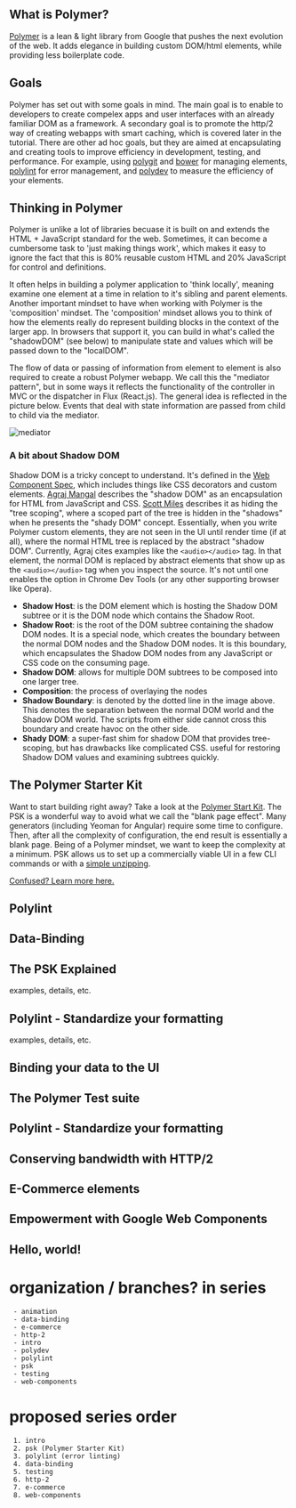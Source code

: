 ## What is Polymer?
[Polymer](https://www.polymer-project.org/1.0/) is a lean & light library from Google that pushes the next evolution of the web.
It adds elegance in building custom DOM/html elements, while providing less boilerplate code.
## Goals
Polymer has set out with some goals in mind.  The main goal is to enable to developers to create compelex apps and user interfaces
with an already familiar DOM as a framework.  A secondary goal is to promote the http/2 way of creating webapps with smart caching,
which is covered later in the tutorial.  There are other ad hoc goals, but they are aimed at encapsulating and creating tools to improve
efficiency in development, testing, and performance.  For example, using [polygit](https://github.com/PolymerLabs/polygit) and 
[bower](http://bower.io/) for managing elements, [polylint](https://github.com/PolymerLabs/polylint) 
for error management, and [polydev](https://github.com/PolymerLabs/polydev) to measure the efficiency of your elements.


## Thinking in Polymer
Polymer is unlike a lot of libraries becuase it is built on and extends the HTML + JavaScript standard for the web.  Sometimes, it can
become a cumbersome task to 'just making things work', which makes it easy to ignore the fact that this is 80% reusable custom HTML and
20% JavaScript for control and definitions.

It often helps in building a polymer application to 'think locally', meaning examine one element at a time in relation to it's sibling
and parent elements.  Another important mindset to have when working with Polymer is the 'composition' mindset.  The 'composition' mindset
allows you to think of how the elements really do represent building blocks in the context of the larger app.  In browsers that support
it, you can build in what's called the "shadowDOM" (see below) to manipulate state and values which will be passed down
to the "localDOM".

The flow of data or passing of information from element to element is also required to create a robust Polymer webapp.  We call this
the "mediator pattern", but in some ways it reflects the functionality of the controller in MVC or
the dispatcher in Flux (React.js).  The general idea is reflected in the picture below.  Events that deal with
state information are passed from child to child via the mediator.

![mediator](https://raw.githubusercontent.com/pluralsight/guides/master/images/mediator.png)

### A bit about Shadow DOM
Shadow DOM is a tricky concept to understand.  It's defined in the [Web Component Spec](https://www.w3.org/TR/2013/WD-components-intro-20130606/), which
includes things like CSS decorators and custom elements. [Agraj Mangal](http://code.tutsplus.com/tutorials/intro-to-shadow-dom--net-34966) 
describes the "shadow DOM" as an encapsulation for HTML from JavaScript and CSS.  [Scott Miles](https://www.polymer-project.org/1.0/articles/shadydom.html)
 describes it as hiding the "tree scoping", where a scoped part of the tree is hidden in the "shadows" when he presents the "shady DOM" concept. 
 Essentially, when you write Polymer custom elements, they are not seen in the UI until render time (if at all), where the normal HTML tree is replaced by the abstract "shadow DOM".
Currently, Agraj cites examples like the ```<audio></audio>``` tag.  In that element, the normal DOM is replaced
by abstract elements that show up as the ```<audio></audio>``` tag when you inspect the source.  It's not until
one enables the option in Chrome Dev Tools (or any other supporting browser like Opera).

* **Shadow Host**: is the DOM element which is hosting the Shadow DOM subtree or it is the DOM node which contains the Shadow Root.
* **Shadow Root**: is the root of the DOM subtree containing the shadow DOM nodes. It is a special node, which creates the boundary between the normal DOM nodes and the Shadow DOM nodes. It is this boundary, which encapsulates the Shadow DOM nodes from any JavaScript or CSS code on the consuming page.
* **Shadow DOM**: allows for multiple DOM subtrees to be composed into one larger tree. 
* **Composition**: the process of overlaying the nodes
* **Shadow Boundary**: is denoted by the dotted line in the image above. This denotes the separation between the normal DOM world and the Shadow DOM world. The scripts from either side cannot cross this boundary and create havoc on the other side.
* **Shady DOM**: a super-fast shim for shadow DOM that provides tree-scoping, but has drawbacks like complicated CSS.  useful for restoring Shadow DOM values and examining subtrees quickly.

## The Polymer Starter Kit

Want to start building right away?  Take a look at the [Polymer Start Kit](https://developers.google.com/web/tools/polymer-starter-kit/?hl=en).  The PSK is a wonderful way to avoid what we call
the "blank page effect".  Many generators (including Yeoman for Angular) require some time to configure.  Then, after all the complexity of configuration, the end result is essentially a blank page.
Being of a Polymer mindset, we want to keep the complexity at a minimum.  PSK allows us to set up a commercially viable UI in a few CLI commands or with a [simple unzipping](https://github.com/polymerelements/polymer-starter-kit/releases).

[Confused?  Learn more here.](#psk)

## Polylint

## Data-Binding




<h2 id="psk">The PSK Explained</h2>

examples, details, etc.

<h2 id="psk">Polylint - Standardize your formatting</h2>

examples, details, etc.

<h2 id="psk">Binding your data to the UI</h2>

<h2 id="psk">The Polymer Test suite</h2>

<h2 id="psk">Polylint - Standardize your formatting</h2>

<h2 id="psk">Conserving bandwidth with HTTP/2</h2>

<h2 id="psk">E-Commerce elements</h2>

<h2 id="psk">Empowerment with Google Web Components</h2>

## Hello, world!

# organization / branches? in series

     - animation
     - data-binding
     - e-commerce
     - http-2
     - intro
     - polydev
     - polylint
     - psk
     - testing
     - web-components
     
# proposed series order 
     
     1. intro
     2. psk (Polymer Starter Kit)
     3. polylint (error linting)
     4. data-binding
     5. testing
     6. http-2
     7. e-commerce
     8. web-components